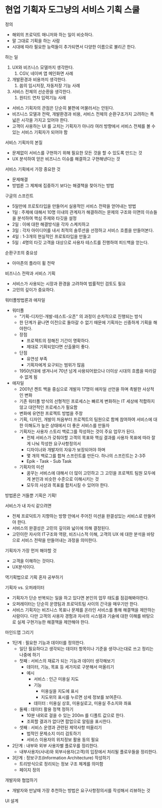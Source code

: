 # 현업 기획자 도그냥의 서비스 기획 스쿨

정의

* 해외의 프로덕트 매니저와 하는 일이 비슷하다.
* 말 그대로 기획을 하는 사람
* 시대에 따라 필요한 능력들이 추가되면서 다양한 이름으로 불리곤 한다.

하는 일

1. UX와 비즈니스 모델까지 생각한다.
   1. CGV, 네이버 앱 메인화면 사례
2. 개발환경과 비용까지 생각한다.
   1. 씀의 임시저장, 자동저장 기능 사례
3. 서비스 전체의 선순환을 생각한다.
   1. 원티드 연차 입력기능 사례

* 서비스 기획자의 관점은 단순히 불편에 머물러서는 안된다.
* 비즈니스 모델과 전략, 개발환경과 비용, 서비스 전체의 순환구조가지 고려하는 폭넓은 시각을 가지고 있어야 한다.
* 고객이 사용하는 UI 를 고치는 기획자가 아니라 여러 방향에서 서비스 전체를 볼 수 있는 서비스 기획자가 되어야 함

서비스 기획자의 본질

* 문제없이 서비스를 구현하기 위해 필요한 모든 것을 할 수 있도록 만드는 것
* UX 분석하여 얻은 비즈니스 이슈를 해결하고 구현해낸다는 것

서비스 기획에서 가장 중요한 것

* 문제해결
* 방법론 그 제체에 집중하기 보다는 해결책을 찾아가는 방법

구글의 스프린트

* 5일만에 프로토타입을 만들어서 실용적인 서비스 전략을 얻어내는 방법
* 1일 : 주제에 대해서 10명 이내의 관계자가 해결하려는 문제의 구조와 이면의 이슈들을 분석하여 핵심 주제와 타깃을 설정
* 2일 : 이에 대한 해결방식을 각자 스케치하고
* 3일 : 각자 아이디어를 내서 최적의 솔루션을 선정하고 서비스 흐름을 만들어본다.
* 4일 : 1-3개의 현실적인 프로토타입을 만들고
* 5일 : 4명의 타깃 고객을 대상으로 사용자 테스트를 진행하여 피드백을 얻는다.

순환구조의 중요성

* 아마존의 플라이 휠 전략

비즈니스 전략과 서비스 기획

* 서비스가 사용되는 시장과 환경을 고려하여 법률적인 검토도 필요
* 고민의 깊이가 중요하다.

워터폴방법론과 애자일

* 워터폴
  * "기획-디자인-개발-테스트-오픈" 의 과정이 순차적으로 진행되는 방식
  * 한 단계가 끝나면 이전으로 돌아갈 수 없기 때문에 기획자는 신중하게 기획을 해야한다.
  * 장점
    * 프로젝트의 정해진 기간이 명확하다.
    * 제대로 기획되었다면 산출물이 좋다.
  * 단점
    * 유연성 부족
    * 기획자에게 요구되는 범위가 많음
  * 1950년대에 생겨나서 70년 넘게 사용되어왔으나 더이상 시대의 흐름을 따라갈 수 없게 됨
* 애자일
  * 2001년 켄트 백을 중심으로 개발자 17명이 애자일 선언을 하며 촉발한 사상적인 변화
  * 기존 워터폴 방식의 선형적인 프로세스는 빠르게 변화하는 IT 세상에 적합하지 않고 대안적인 프로세스가 필요함
  * 변화에 유연한 프로젝트 방법을 주창
  * 기획, 디자인, 개발이 처음부터 프로젝트의 팀원으로 함께 참여하여 서비스에 대한 이해도가 높은 상태에서 더 좋은 서비스를 만들자
  * 기획자는 사용자 스토리 백로그를 작성하는 것이 주요 업무가 된다.
    * 전체 서비스가 갖춰야할 고객의 목표와 핵심 결과를 사용자 목표에 따라 잘게 나눠 작성한 요구사항정의서
    * 디자이너와 개발자의 자유가 보장되어야 하며
    * 몇 개의 백로그를 합쳐 스프린트를 만든다. 하나의 스프린트는 2-3주
    * Epik - Task - Sub Task
  * 기획자의 미션
    * 꿈꾸는 서비스에 대해서 더 많이 고민하고 그 고민을 프로젝트 팀원 모두에게 본인과 비슷한 수준으로 이해시키는 것
    * 모두의 사상과 목표를 합치시킬 수 있어야 한다.

방법론은 거들뿐 기획은 기획!

서비스가 내 자식 같으려면

* 전체 프로덕트가 지향하는 방향 안에서 주어진 미션을 완결성있는 서비스로 만들어야 한다.
* 서비스의 완결성은 고민의 깊이와 넓이에 의해 결정된다.
* 고민이란 자사의 IT구조와 역량, 비즈니스적 이해, 고객의 UX 에 대한 분석을 바탕으로 서비스 전략을 만들어내는 과정을 의미한다.

기획자가 가장 먼저 해야할 것

* 고객을 이해하는 것이다.
* UX분석이다.

역기획법으로 기획 혼자 공부하기

기획자 vs. 오퍼레이터

* 기획자가 단순 반복되는 일을 하고 있다면 본인의 업무 태도를 점검해봐야한다.
* 오퍼레이터는 단순히 운영팀과 프로덕트팀 사이의 간극을 매우기만 한다.
* 서비스 기획자는 비즈니스 목표나 문제를 온라인 서비스를 통해 해결책을 제안하는 사람이다. 다만 고객의 사용자 경험과 자사의 시스템과 기술에 대한 이해를 바탕으로 실제 구현가능한 해결책을 제안해야 한다.

마인드맵 그리기

* 1단계 : 필요한 기능과 데이터를 정의한다.
  * 일단 필요하다고 생각되는 데이터 항목이나 기준을 생각나는대로 쓰고 정리는 나중에 하기
  * 첫째 : 서비스의 재료가 되는 기능과 데이터 생각해보기
    * 데이터, 기능, 목표 등 세가지로 구분해서 떠올리기
    * 예시
      * 서비스 : 인근 미용실 지도
      * 기능
        * 미용실을 지도에 표시
        * 지도위의 표시를 누르면 상세 정보를 보여준다.
      * 데이터 : 미용실 상호, 미용실로고, 미용실 주소지와 좌표
  * 둘째 : 데이터 활용 정책 정하기
    * 10분 내외로 걸을 수 있는 200m 를 디폴트 값으로 한다.
    * 조회할 결과가 없다면 팝업으로 알림을 표시한다.
  * 셋째 : 서비스 운영과 관련된 제약사항 떠올리기
    * 법적인 문제소지 미리 검토하기
    * 서비스 이용자의 위치정보 활용 동의 필요
* 2단계 : 내부와 외부 사용자별 플로우를 정리한다.
  * 내부사용자(사내)와 외부사용자(고객)의 입장에서 처리될 플로우들을 정리한다.
* 3단계 : 정보구조(Information Architecture) 작성하기
  * 트리방식으로 정리되는 정보 구조 체계를 의미함
  * 페이지 정의

개발자와 협업하기

* 개발자와 만날때 가장 추천하는 방법은 요구사항정의서를 작성해서 리뷰하는 것

UI 설계
